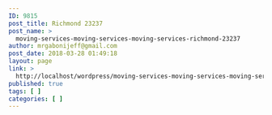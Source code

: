 ```yaml
---
ID: 9815
post_title: Richmond 23237
post_name: >
  moving-services-moving-services-moving-services-richmond-23237
author: mrgabonijeff@gmail.com
post_date: 2018-03-28 01:49:18
layout: page
link: >
  http://localhost/wordpress/moving-services-moving-services-moving-services-richmond-23237/
published: true
tags: [ ]
categories: [ ]
---
```

